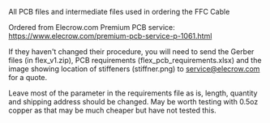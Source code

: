 All PCB files and intermediate files used in ordering the FFC Cable

Ordered from Elecrow.com Premium PCB service: https://www.elecrow.com/premium-pcb-service-p-1061.html

If they haven't changed their procedure, you will need to send the Gerber files (in flex_v1.zip),
PCB requirements (flex_pcb_requirements.xlsx) and the image showing location of stiffeners
(stiffner.png) to service@elecrow.com for a quote.

Leave most of the parameter in the requirements file as is, length, quantity and shipping address should be changed. May be worth testing with 0.5oz
copper as that may be much cheaper but have not tested this.